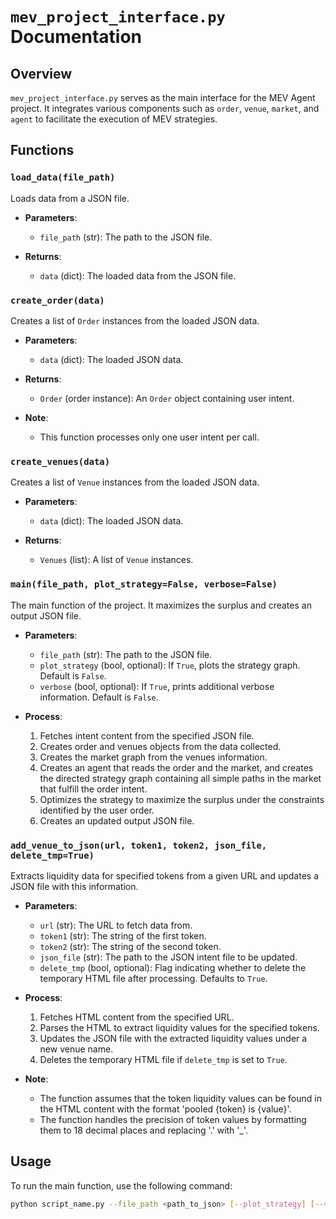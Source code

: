 # `mev_project_interface.py` Documentation

## Overview

`mev_project_interface.py` serves as the main interface for the MEV Agent project. It integrates various components such as `order`, `venue`, `market`, and `agent` to facilitate the execution of MEV strategies.

## Functions

### `load_data(file_path)`

Loads data from a JSON file.

- **Parameters**:
  - `file_path` (str): The path to the JSON file.

- **Returns**:
  - `data` (dict): The loaded data from the JSON file.

### `create_order(data)`

Creates a list of `Order` instances from the loaded JSON data.

- **Parameters**:
  - `data` (dict): The loaded JSON data.

- **Returns**:
  - `Order` (order instance): An `Order` object containing user intent.

- **Note**:
  - This function processes only one user intent per call.

### `create_venues(data)`

Creates a list of `Venue` instances from the loaded JSON data.

- **Parameters**:
  - `data` (dict): The loaded JSON data.

- **Returns**:
  - `Venues` (list): A list of `Venue` instances.

### `main(file_path, plot_strategy=False, verbose=False)`

The main function of the project. It maximizes the surplus and creates an output JSON file.

- **Parameters**:
  - `file_path` (str): The path to the JSON file.
  - `plot_strategy` (bool, optional): If `True`, plots the strategy graph. Default is `False`.
  - `verbose` (bool, optional): If `True`, prints additional verbose information. Default is `False`.

- **Process**:
  1. Fetches intent content from the specified JSON file.
  2. Creates order and venues objects from the data collected.
  3. Creates the market graph from the venues information.
  4. Creates an agent that reads the order and the market, and creates the directed strategy graph containing all simple paths in the market that fulfill the order intent.
  5. Optimizes the strategy to maximize the surplus under the constraints identified by the user order.
  6. Creates an updated output JSON file.

### `add_venue_to_json(url, token1, token2, json_file, delete_tmp=True)`

Extracts liquidity data for specified tokens from a given URL and updates a JSON file with this information.

- **Parameters**:
  - `url` (str): The URL to fetch data from.
  - `token1` (str): The string of the first token.
  - `token2` (str): The string of the second token.
  - `json_file` (str): The path to the JSON intent file to be updated.
  - `delete_tmp` (bool, optional): Flag indicating whether to delete the temporary HTML file after processing. Defaults to `True`.

- **Process**:
  1. Fetches HTML content from the specified URL.
  2. Parses the HTML to extract liquidity values for the specified tokens.
  3. Updates the JSON file with the extracted liquidity values under a new venue name.
  4. Deletes the temporary HTML file if `delete_tmp` is set to `True`.

- **Note**:
  - The function assumes that the token liquidity values can be found in the HTML content with the format 'pooled {token} is {value}'.
  - The function handles the precision of token values by formatting them to 18 decimal places and replacing '.' with '_'.

## Usage

To run the main function, use the following command:

```sh
python script_name.py --file_path <path_to_json> [--plot_strategy] [--verbose]
